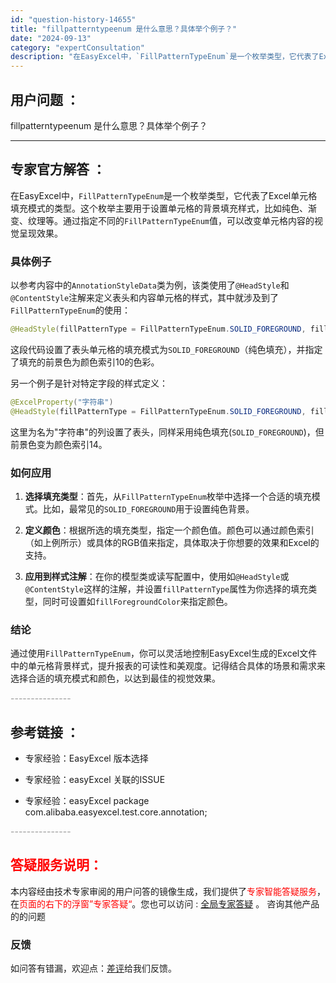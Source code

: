 ```yaml
---
id: "question-history-14655"
title: "fillpatterntypeenum 是什么意思？具体举个例子？"
date: "2024-09-13"
category: "expertConsultation"
description: "在EasyExcel中，`FillPatternTypeEnum`是一个枚举类型，它代表了Excel单元格填充模式的类型。这个枚举主要用于设置单元格的背景填充样式，比如纯色、渐变、纹理等。通过指定不同的`FillPatternTypeEnum`值，可以改变单元格内容的视觉呈现效果。### 具体例子以"
---
```


## 用户问题 ： 
 fillpatterntypeenum 是什么意思？具体举个例子？  

---------------
## 专家官方解答 ：

在EasyExcel中，`FillPatternTypeEnum`是一个枚举类型，它代表了Excel单元格填充模式的类型。这个枚举主要用于设置单元格的背景填充样式，比如纯色、渐变、纹理等。通过指定不同的`FillPatternTypeEnum`值，可以改变单元格内容的视觉呈现效果。

### 具体例子

以参考内容中的`AnnotationStyleData`类为例，该类使用了`@HeadStyle`和`@ContentStyle`注解来定义表头和内容单元格的样式，其中就涉及到了`FillPatternTypeEnum`的使用：

```java
@HeadStyle(fillPatternType = FillPatternTypeEnum.SOLID_FOREGROUND, fillForegroundColor = 10)
```
这段代码设置了表头单元格的填充模式为`SOLID_FOREGROUND`（纯色填充），并指定了填充的前景色为颜色索引10的色彩。

另一个例子是针对特定字段的样式定义：

```java
@ExcelProperty("字符串")
@HeadStyle(fillPatternType = FillPatternTypeEnum.SOLID_FOREGROUND, fillForegroundColor = 14)
```
这里为名为"字符串"的列设置了表头，同样采用纯色填充(`SOLID_FOREGROUND`)，但前景色变为颜色索引14。

### 如何应用

1. **选择填充类型**：首先，从`FillPatternTypeEnum`枚举中选择一个合适的填充模式。比如，最常见的`SOLID_FOREGROUND`用于设置纯色背景。

2. **定义颜色**：根据所选的填充类型，指定一个颜色值。颜色可以通过颜色索引（如上例所示）或具体的RGB值来指定，具体取决于你想要的效果和Excel的支持。

3. **应用到样式注解**：在你的模型类或读写配置中，使用如`@HeadStyle`或`@ContentStyle`这样的注解，并设置`fillPatternType`属性为你选择的填充类型，同时可设置如`fillForegroundColor`来指定颜色。

### 结论

通过使用`FillPatternTypeEnum`，你可以灵活地控制EasyExcel生成的Excel文件中的单元格背景样式，提升报表的可读性和美观度。记得结合具体的场景和需求来选择合适的填充模式和颜色，以达到最佳的视觉效果。


<font color="#949494">---------------</font> 


## 参考链接 ：

* 专家经验：EasyExcel 版本选择 
 
 * 专家经验：easyExcel  关联的ISSUE 
 
 * 专家经验：easyExcel package com.alibaba.easyexcel.test.core.annotation; 


 <font color="#949494">---------------</font> 
 


## <font color="#FF0000">答疑服务说明：</font> 

本内容经由技术专家审阅的用户问答的镜像生成，我们提供了<font color="#FF0000">专家智能答疑服务</font>，在<font color="#FF0000">页面的右下的浮窗”专家答疑“</font>。您也可以访问 : [全局专家答疑](https://answer.opensource.alibaba.com/docs/intro) 。 咨询其他产品的的问题

### 反馈
如问答有错漏，欢迎点：[差评](https://ai.nacos.io/user/feedbackByEnhancerGradePOJOID?enhancerGradePOJOId=17113)给我们反馈。
